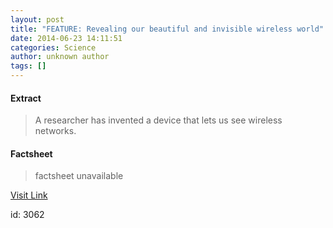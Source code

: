 ```yaml
---
layout: post
title: "FEATURE: Revealing our beautiful and invisible wireless world"
date: 2014-06-23 14:11:51
categories: Science
author: unknown author
tags: []
---
```



#### Extract
>A researcher has invented a device that lets us see wireless networks.

#### Factsheet
>factsheet unavailable

[Visit Link](http://feeds.sciencealert.com.au/~r/sciencealert-latestnews/~3/1shej0hSdg8/20142306-25724.html)

id:    3062
